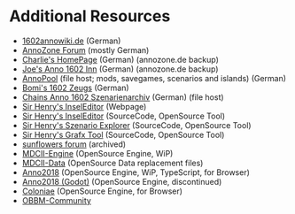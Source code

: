 # Additional Resources #

- [1602annowiki.de](https://1602.annowiki.de/) (German)
- [AnnoZone Forum](https://annozone.de/forum/index.php?page=Board&boardID=18) (mostly German)
- [Charlie's HomePage](https://www.annozone.de/Charlie/) (German) (annozone.de backup)
- [Joe's Anno 1602 Inn](https://annozone.de/Joes1602Inn/) (German) (annozone.de backup)
- [AnnoPool](https://www.annopool.de/index.php?page=Category&categoryID=47&s=4ff0e5572f44cd55deaa17e695ca29d5b73ed661) (file host; mods, savegames, scenarios and islands) (German)
- [Bomi's 1602 Zeugs](http://www.bomibomanns.de/1602Zeugs/) (German)
- [Chains Anno 1602 Szenarienarchiv](http://1602-szenarien.annoarchiv.de/) (German) (file host)
- [Sir Henry's InselEditor](http://www.zur-borg.de/Anno1602/) (Webpage)
- [Sir Henry's InselEditor](https://github.com/wzurborg/1602-Island-Editor) (SourceCode, OpenSource Tool)
- [Sir Henry's Szenario Explorer](https://github.com/wzurborg/scenexplorer) (SourceCode, OpenSource Tool)
- [Sir Henry's Grafx Tool](https://github.com/wzurborg/grafx1602) (SourceCode, OpenSource Tool)
- [sunflowers forum](https://web.archive.org/web/*/sunflowers.de/discussion/*) (archived)
- [MDCII-Engine](https://github.com/roybaer/mdcii-engine) (OpenSource Engine, WiP)
- [MDCII-Data](https://github.com/roybaer/mdcii-data) (OpenSource Data replacement files)
- [Anno2018](https://github.com/cmfcmf/Anno2018) (OpenSource Engine, WiP, TypeScript, for Browser)
- [Anno2018 (Godot)](https://github.com/cmfcmf/Anno2018-godot) (OpenSource Engine, discontinued)
- [Coloniae](https://github.com/jakubjafra/coloniae) (OpenSource Engine, for Browser)
- [OBBM-Community](https://www.obbm.de/)

